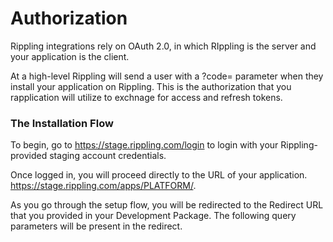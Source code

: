 # Authorization

Rippling integrations rely on OAuth 2.0, in which RIppling is the server and your application is the client.

At a high-level Rippling will send a user with a ?code=<xxx> parameter when they install your application on Rippling. This is the authorization that you rapplication will utilize to exchnage for access and refresh tokens.



### The Installation Flow

To begin, go to ​https://stage.rippling.com/login to login with your Rippling-provided staging account credentials.

Once logged in, you will proceed directly to the URL of your application. ​https://stage.rippling.com/apps/PLATFORM/<appName>​.

As you go through the setup flow, you will be redirected to the Redirect URL that you provided in your Development Package. The following query parameters will be present in the redirect.

